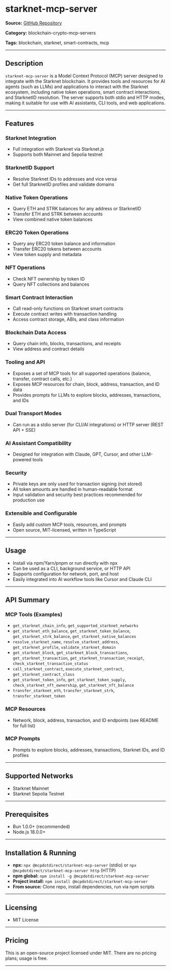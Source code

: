 # starknet-mcp-server

**Source:** [GitHub Repository](https://github.com/mcpdotdirect/starknet-mcp-server)

**Category:** blockchain-crypto-mcp-servers

**Tags:** blockchain, starknet, smart-contracts, mcp

---

## Description

`starknet-mcp-server` is a Model Context Protocol (MCP) server designed to integrate with the Starknet blockchain. It provides tools and resources for AI agents (such as LLMs) and applications to interact with the Starknet ecosystem, including native token operations, smart contract interactions, and StarknetID resolution. The server supports both stdio and HTTP modes, making it suitable for use with AI assistants, CLI tools, and web applications.

---

## Features

### Starknet Integration
- Full integration with Starknet via Starknet.js
- Supports both Mainnet and Sepolia testnet

### StarknetID Support
- Resolve Starknet IDs to addresses and vice versa
- Get full StarknetID profiles and validate domains

### Native Token Operations
- Query ETH and STRK balances for any address or StarknetID
- Transfer ETH and STRK between accounts
- View combined native token balances

### ERC20 Token Operations
- Query any ERC20 token balance and information
- Transfer ERC20 tokens between accounts
- View token supply and metadata

### NFT Operations
- Check NFT ownership by token ID
- Query NFT collections and balances

### Smart Contract Interaction
- Call read-only functions on Starknet smart contracts
- Execute contract writes with transaction handling
- Access contract storage, ABIs, and class information

### Blockchain Data Access
- Query chain info, blocks, transactions, and receipts
- View address and contract details

### Tooling and API
- Exposes a set of MCP tools for all supported operations (balance, transfer, contract calls, etc.)
- Exposes MCP resources for chain, block, address, transaction, and ID data
- Provides prompts for LLMs to explore blocks, addresses, transactions, and IDs

### Dual Transport Modes
- Can run as a stdio server (for CLI/AI integrations) or HTTP server (REST API + SSE)

### AI Assistant Compatibility
- Designed for integration with Claude, GPT, Cursor, and other LLM-powered tools

### Security
- Private keys are only used for transaction signing (not stored)
- All token amounts are handled in human-readable format
- Input validation and security best practices recommended for production use

### Extensible and Configurable
- Easily add custom MCP tools, resources, and prompts
- Open source, MIT-licensed, written in TypeScript

---

## Usage

- Install via npm/Yarn/pnpm or run directly with npx
- Can be used as a CLI, background service, or HTTP API
- Supports configuration for network, port, and host
- Easily integrated into AI workflow tools like Cursor and Claude CLI

---

## API Summary

### MCP Tools (Examples)
- `get_starknet_chain_info`, `get_supported_starknet_networks`
- `get_starknet_eth_balance`, `get_starknet_token_balance`, `get_starknet_strk_balance`, `get_starknet_native_balances`
- `resolve_starknet_name`, `resolve_starknet_address`, `get_starknet_profile`, `validate_starknet_domain`
- `get_starknet_block`, `get_starknet_block_transactions`, `get_starknet_transaction`, `get_starknet_transaction_receipt`, `check_starknet_transaction_status`
- `call_starknet_contract`, `execute_starknet_contract`, `get_starknet_contract_class`
- `get_starknet_token_info`, `get_starknet_token_supply`, `check_starknet_nft_ownership`, `get_starknet_nft_balance`
- `transfer_starknet_eth`, `transfer_starknet_strk`, `transfer_starknet_token`

### MCP Resources
- Network, block, address, transaction, and ID endpoints (see README for full list)

### MCP Prompts
- Prompts to explore blocks, addresses, transactions, Starknet IDs, and ID profiles

---

## Supported Networks
- Starknet Mainnet
- Starknet Sepolia Testnet

---

## Prerequisites
- Bun 1.0.0+ (recommended)
- Node.js 18.0.0+

---

## Installation & Running
- **npx:** `npx @mcpdotdirect/starknet-mcp-server` (stdio) or `npx @mcpdotdirect/starknet-mcp-server http` (HTTP)
- **npm global:** `npm install -g @mcpdotdirect/starknet-mcp-server`
- **Project install:** `npm install @mcpdotdirect/starknet-mcp-server`
- **From source:** Clone repo, install dependencies, run via npm scripts

---

## Licensing
- MIT License

---

## Pricing

This is an open-source project licensed under MIT. There are no pricing plans; usage is free.

---